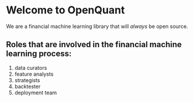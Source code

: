 # Welcome to OpenQuant
We are a financial machine learning library that will _always_ be open source.

## Roles that are involved in the financial machine learning process:

1. data curators
2. feature analysts
3. strategists
4. backtester
5. deployment team

